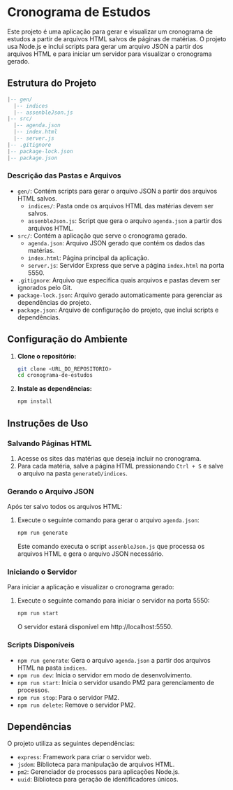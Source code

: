 # Cronograma de Estudos

Este projeto é uma aplicação para gerar e visualizar um cronograma de estudos a partir de arquivos HTML salvos de páginas de matérias. O projeto usa Node.js e inclui scripts para gerar um arquivo JSON a partir dos arquivos HTML e para iniciar um servidor para visualizar o cronograma gerado.

## Estrutura do Projeto

```lua
|-- gen/
  |-- indices
  |-- assenbleJson.js
|-- src/
  |-- agenda.json
  |-- index.html
  |-- server.js
|-- .gitignore
|-- package-lock.json
|-- package.json
```

### Descrição das Pastas e Arquivos

- `gen/`: Contém scripts para gerar o arquivo JSON a partir dos arquivos HTML salvos.
  - `indices/`: Pasta onde os arquivos HTML das matérias devem ser salvos.
  - `assenbleJson.js`: Script que gera o arquivo `agenda.json` a partir dos arquivos HTML.
- `src/`: Contém a aplicação que serve o cronograma gerado.
  - `agenda.json`: Arquivo JSON gerado que contém os dados das matérias.
  - `index.html`: Página principal da aplicação.
  - `server.js`: Servidor Express que serve a página `index.html` na porta 5550.
- `.gitignore`: Arquivo que especifica quais arquivos e pastas devem ser ignorados pelo Git.
- `package-lock.json`: Arquivo gerado automaticamente para gerenciar as dependências do projeto.
- `package.json`: Arquivo de configuração do projeto, que inclui scripts e dependências.

## Configuração do Ambiente

1. **Clone o repositório:**

   ```bash
   git clone <URL_DO_REPOSITORIO>
   cd cronograma-de-estudos
   ```

2. **Instale as dependências:**

   ```bash
   npm install
   ```

## Instruções de Uso

### Salvando Páginas HTML

1. Acesse os sites das matérias que deseja incluir no cronograma.
2. Para cada matéria, salve a página HTML pressionando `Ctrl + S` e salve o arquivo na pasta `generateD/indices`.

### Gerando o Arquivo JSON

Após ter salvo todos os arquivos HTML:

1. Execute o seguinte comando para gerar o arquivo `agenda.json`:

   ```bash
   npm run generate
   ```

   Este comando executa o script `assenbleJson.js` que processa os arquivos HTML e gera o arquivo JSON necessário.

### Iniciando o Servidor

Para iniciar a aplicação e visualizar o cronograma gerado:

1. Execute o seguinte comando para iniciar o servidor na porta 5550:

   ```bash
   npm run start
   ```

   O servidor estará disponível em http://localhost:5550.

### Scripts Disponíveis

- `npm run generate`: Gera o arquivo `agenda.json` a partir dos arquivos HTML na pasta `indices`.
- `npm run dev`: Inicia o servidor em modo de desenvolvimento.
- `npm run start`: Inicia o servidor usando PM2 para gerenciamento de processos.
- `npm run stop`: Para o servidor PM2.
- `npm run delete`: Remove o servidor PM2.

## Dependências

O projeto utiliza as seguintes dependências:

- `express`: Framework para criar o servidor web.
- `jsdom`: Biblioteca para manipulação de arquivos HTML.
- `pm2`: Gerenciador de processos para aplicações Node.js.
- `uuid`: Biblioteca para geração de identificadores únicos.
